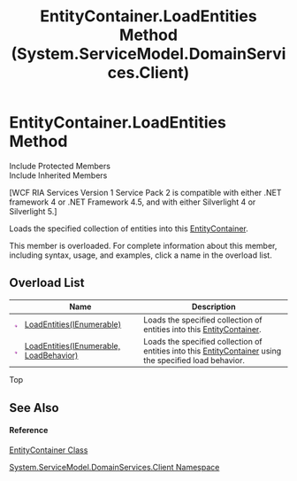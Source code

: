 ﻿---
title: EntityContainer.LoadEntities Method  (System.ServiceModel.DomainServices.Client)
TOCTitle: LoadEntities Method
ms:assetid: Overload:System.ServiceModel.DomainServices.Client.EntityContainer.LoadEntities
ms:mtpsurl: https://msdn.microsoft.com/en-us/library/system.servicemodel.domainservices.client.entitycontainer.loadentities(v=VS.91)
ms:contentKeyID: 28754578
ms.date: 01/27/2012
mtps_version: v=VS.91
f1_keywords:
- System.ServiceModel.DomainServices.Client.EntityContainer.LoadEntities
dev_langs:
- CSharp
- JScript
- VB
- FSharp
---

# EntityContainer.LoadEntities Method

Include Protected Members  
Include Inherited Members  

\[WCF RIA Services Version 1 Service Pack 2 is compatible with either .NET framework 4 or .NET Framework 4.5, and with either Silverlight 4 or Silverlight 5.\]

Loads the specified collection of entities into this [EntityContainer](ff422965\(v=vs.91\).md).

This member is overloaded. For complete information about this member, including syntax, usage, and examples, click a name in the overload list.

## Overload List

<table>
<thead>
<tr class="header">
<th> </th>
<th>Name</th>
<th>Description</th>
</tr>
</thead>
<tbody>
<tr class="odd">
<td><img src="images\Ff423329.pubmethod(en-us,VS.91).gif" title="Public method" alt="Public method" /></td>
<td><a href="ff422996(v=vs.91).md">LoadEntities(IEnumerable)</a></td>
<td>Loads the specified collection of entities into this <a href="ff422965(v=vs.91).md">EntityContainer</a>.</td>
</tr>
<tr class="even">
<td><img src="images\Ff423329.pubmethod(en-us,VS.91).gif" title="Public method" alt="Public method" /></td>
<td><a href="ff422993(v=vs.91).md">LoadEntities(IEnumerable, LoadBehavior)</a></td>
<td>Loads the specified collection of entities into this <a href="ff422965(v=vs.91).md">EntityContainer</a> using the specified load behavior.</td>
</tr>
</tbody>
</table>

Top

## See Also

#### Reference

[EntityContainer Class](ff422965\(v=vs.91\).md)

[System.ServiceModel.DomainServices.Client Namespace](ff422479\(v=vs.91\).md)

